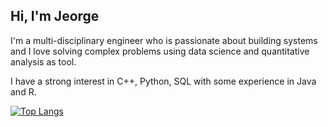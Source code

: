 ## Hi, I'm Jeorge

I'm a multi-disciplinary engineer who is passionate about building systems and I love solving complex problems using data science and quantitative analysis as tool.

I have a strong interest in C++, Python, SQL with some experience in Java and R.




[![Top Langs](https://github-readme-stats.vercel.app/api/top-langs/?username=jdanderson2&theme=dracula)](https://github.com/jdanderson2/github-readme-stats)
